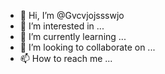 - 👋 Hi, I’m @Gvcvjojssswjo
- 👀 I’m interested in ...
- 🌱 I’m currently learning ...
- 💞️ I’m looking to collaborate on ...
- 📫 How to reach me ...

<!---
Gvcvjojssswjo/Gvcvjojssswjo is a ✨ special ✨ repository because its `README.md` (this file) appears on your GitHub profile.
You can click the Preview link to take a look at your changes.
--->
